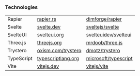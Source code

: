### Technologies

|            |                                                  |                                                                  |
| ---------- | ------------------------------------------------ | ---------------------------------------------------------------- |
| Rapier     | [rapier.rs](https://rapier.rs)                   | [dimforge/rapier](https://github.com/dimforge/rapier)            |
| Svelte     | [svelte.dev](https://svelte.dev)                 | [sveltejs/svelte](https://github.com/sveltejs/svelte)            |
| SvelteUI   | [svelteui.org](https://svelteui.org)             | [svelteuidev/svelteui](https://github.com/svelteuidev/sevelteui) |
| Three.js   | [threejs.org](https://threejs.org)               | [mrdoob/three.js](https://github.com/mrdoob/three.js)            |
| Trystero   | [oxism.com/trystero](https://oxism.com/trystero) | [dmotz/trystero](https://github.com/dmotz/trystero)              |
| TypeScript | [typescriptlang.org](https://typescriptlang.org) | [microsoft/typescript](https://github.com/microsoft/typescript)  |
| Vite       | [vitejs.dev](https://vitejs.dev)                 | [vitejs/vite](github.com/vitejs/vite)                            |
